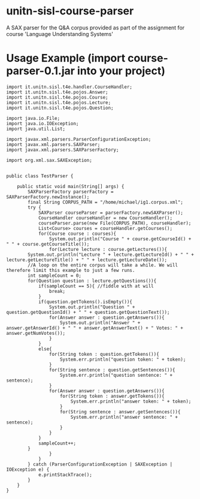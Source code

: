 unitn-sisl-course-parser
========================

A SAX parser for the Q&amp;A corpus provided as part of the assignment for course 'Language Understanding Systems'

Usage Example (import course-parser-0.1.jar into your project)
=============

    import it.unitn.sisl.t4e.handler.CourseHandler;
    import it.unitn.sisl.t4e.pojos.Answer;
    import it.unitn.sisl.t4e.pojos.Course;
    import it.unitn.sisl.t4e.pojos.Lecture;
    import it.unitn.sisl.t4e.pojos.Question;

    import java.io.File;
    import java.io.IOException;
    import java.util.List;

    import javax.xml.parsers.ParserConfigurationException;
    import javax.xml.parsers.SAXParser;
    import javax.xml.parsers.SAXParserFactory;

    import org.xml.sax.SAXException;


    public class TestParser {

        public static void main(String[] args) {
            SAXParserFactory parserFactory = SAXParserFactory.newInstance();
            final String CORPUS_PATH = "/home/michael/ig1.corpus.xml";
            try {
                SAXParser courseParser = parserFactory.newSAXParser();
                CourseHandler courseHandler = new CourseHandler();
                courseParser.parse(new File(CORPUS_PATH), courseHandler);
                List<Course> courses = courseHandler.getCourses();
                for(Course course : courses){
                    System.out.println("Course " + course.getCourseId() + " " + course.getCourseTitle());
                    for(Lecture lecture : course.getLectures()){
			System.out.println("Lecture " + lecture.getLectureId() + " " + lecture.getLectureTitle() + " " + lecture.getLectureDate());
			//A loop on the entire corpus will take a while. We will therefore limit this example to just a few runs.
			int sampleCount = 0;
			for(Question question : lecture.getQuestions()){
				if(sampleCount == 5){ //fiddle with at will
					break;
				}
				if(question.getTokens().isEmpty()){
					System.out.println("Question " + question.getQuestionId() + " " + question.getQuestionText());
					for(Answer answer : question.getAnswers()){
						System.out.println("Answer " + answer.getAnswerId() + " " + answer.getAnswerText() + " Votes: " + answer.getNumVotes());
					}
				}
				else{
					for(String token : question.getTokens()){
						System.err.println("question token: " + token);
					}
					for(String sentence : question.getSentences()){
						System.err.println("question sentence: " + sentence);
					}
					for(Answer answer : question.getAnswers()){
						for(String token : answer.getTokens()){
							System.err.println("answer token: " + token);
						}
						for(String sentence : answer.getSentences()){
							System.err.println("answer sentence: " + sentence);
						}
					}
				}
				sampleCount++;
			}
                    }
                }
            } catch (ParserConfigurationException | SAXException | IOException e) {
                e.printStackTrace();
            }
        }
    }

